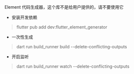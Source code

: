 Element 代码生成器，这个库不是给用户提供的，请不要使用它

- 安装开发依赖

> flutter pub add dev:flutter_element_generator

- 一次性生成

> dart run build_runner build --delete-conflicting-outputs

- 开启监听

> dart run build_runner watch --delete-conflicting-outputs